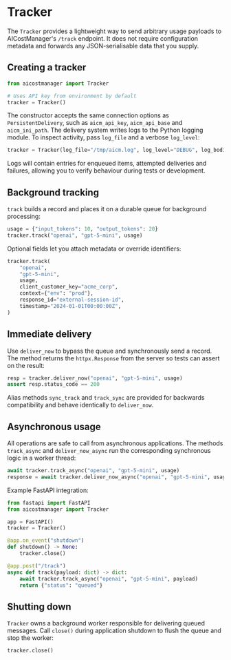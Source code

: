 # Tracker

The `Tracker` provides a lightweight way to send arbitrary usage payloads to
AICostManager's `/track` endpoint.  It does not require configuration metadata
and forwards any JSON-serialisable data that you supply.

## Creating a tracker

```python
from aicostmanager import Tracker

# Uses API key from environment by default
tracker = Tracker()
```

The constructor accepts the same connection options as
`PersistentDelivery`, such as `aicm_api_key`, `aicm_api_base` and
`aicm_ini_path`.  The delivery system writes logs to the Python logging
module.  To inspect activity, pass `log_file` and a verbose
`log_level`:

```python
tracker = Tracker(log_file="/tmp/aicm.log", log_level="DEBUG", log_bodies=True)
```

Logs will contain entries for enqueued items, attempted deliveries and
failures, allowing you to verify behaviour during tests or development.

## Background tracking

`track` builds a record and places it on a durable queue for background
processing:

```python
usage = {"input_tokens": 10, "output_tokens": 20}
tracker.track("openai", "gpt-5-mini", usage)
```

Optional fields let you attach metadata or override identifiers:

```python
tracker.track(
    "openai",
    "gpt-5-mini",
    usage,
    client_customer_key="acme_corp",
    context={"env": "prod"},
    response_id="external-session-id",
    timestamp="2024-01-01T00:00:00Z",
)
```

## Immediate delivery

Use `deliver_now` to bypass the queue and synchronously send a record.
The method returns the `httpx.Response` from the server so tests can
assert on the result:

```python
resp = tracker.deliver_now("openai", "gpt-5-mini", usage)
assert resp.status_code == 200
```

Alias methods `sync_track` and `track_sync` are provided for backwards
compatibility and behave identically to `deliver_now`.

## Asynchronous usage

All operations are safe to call from asynchronous applications.  The
methods `track_async` and `deliver_now_async` run the corresponding
synchronous logic in a worker thread:

```python
await tracker.track_async("openai", "gpt-5-mini", usage)
response = await tracker.deliver_now_async("openai", "gpt-5-mini", usage)
```

Example FastAPI integration:

```python
from fastapi import FastAPI
from aicostmanager import Tracker

app = FastAPI()
tracker = Tracker()

@app.on_event("shutdown")
def shutdown() -> None:
    tracker.close()

@app.post("/track")
async def track(payload: dict) -> dict:
    await tracker.track_async("openai", "gpt-5-mini", payload)
    return {"status": "queued"}
```

## Shutting down

`Tracker` owns a background worker responsible for delivering queued
messages.  Call `close()` during application shutdown to flush the queue
and stop the worker:

```python
tracker.close()
```


